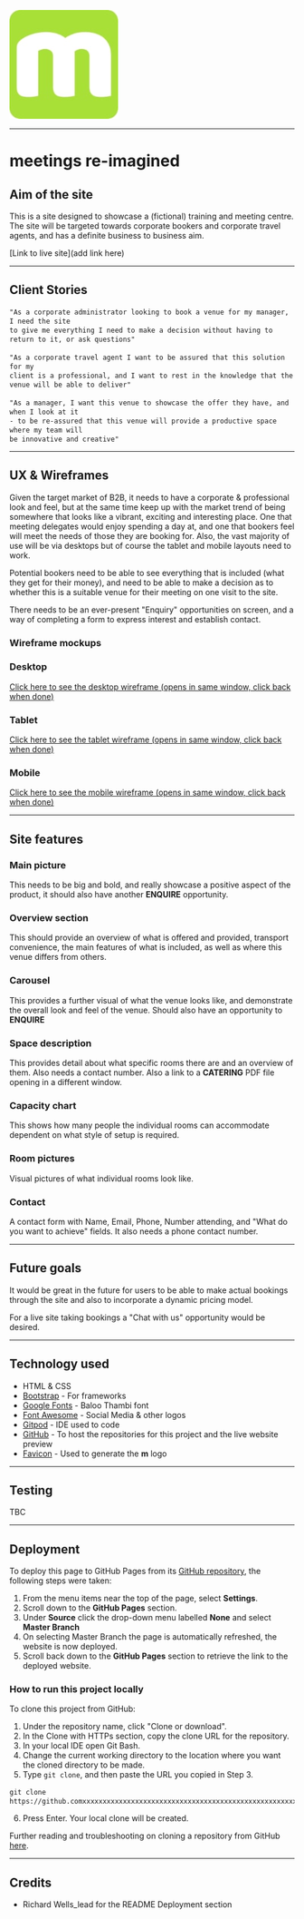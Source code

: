 ![logo](/assets/images/logojpg.jpg)

---

# **meetings re-imagined**

## **Aim of the site**

This is a site designed to showcase a (fictional) training and meeting centre. The site will 
be targeted towards corporate bookers and corporate travel agents, and has a definite
business to business aim.

[Link to live site](add link here)

---

## **Client Stories**

    "As a corporate administrator looking to book a venue for my manager, I need the site
    to give me everything I need to make a decision without having to return to it, or ask questions"

    "As a corporate travel agent I want to be assured that this solution for my 
    client is a professional, and I want to rest in the knowledge that the venue will be able to deliver"

    "As a manager, I want this venue to showcase the offer they have, and when I look at it 
    - to be re-assured that this venue will provide a productive space where my team will 
    be innovative and creative"

---

## **UX & Wireframes**

Given the target market of B2B, it needs to have a corporate & professional look and feel, but at the 
same time keep up with the market trend of being somewhere that looks like a vibrant,
exciting and interesting place. One that meeting delegates would enjoy spending a day at, and one that bookers
feel will meet the needs of those they are booking for. Also, the vast majority of use will
be via desktops but of course the tablet and mobile layouts need to work.

Potential bookers need to be able to see everything that is included (what 
they get for their money), and need to be able to 
make a decision as to whether this is a suitable venue for their meeting on one visit
to the site. 

There needs to be an ever-present "Enquiry" opportunities on screen, and a way of completing a form to 
express interest and establish contact.


### **Wireframe mockups**

### **Desktop**

<a href="https://photos.app.goo.gl/RuyV8ttVY5k7dWE97" target="_blank">Click here to see the desktop wireframe (opens in same window, click back when done)</a>

### **Tablet**

<a href="https://photos.app.goo.gl/USeRzLc9s91Rmk6R9" target="_blank">Click here to see the tablet wireframe (opens in same window, click back when done)</a>

### **Mobile**

<a href="https://photos.app.goo.gl/widpvbDnDKUxZWZ87" target="_blank">Click here to see the mobile wireframe (opens in same window, click back when done)</a></a>

---


## **Site features**

### **Main picture**
This needs to be big and bold, and really showcase a positive aspect of the product,
it should also have another **ENQUIRE** opportunity.

### **Overview section**

This should provide an overview of what is offered and provided, transport convenience,
the main features of what is included, as well as where this venue differs from others.

### **Carousel**

This provides a further visual of what the venue looks like, and demonstrate the overall
look and feel of the venue. Should also have an opportunity to **ENQUIRE**

### **Space description**

This provides detail about what specific rooms there are and an overview of them. Also 
needs a contact number. Also a link to a **CATERING** PDF file opening in a different
window.

### **Capacity chart**

This shows how many people the individual rooms can accommodate dependent on
what style of setup is required.

### **Room pictures**

Visual pictures of what individual rooms look like.

### **Contact**

A contact form with Name, Email, Phone, Number attending, 
and "What do you want to achieve" fields. It also needs a phone contact number.

---
## Future goals

It would be great in the future for users to be able to make actual bookings through the
site and also to incorporate a dynamic pricing model.

For a live site taking bookings a "Chat with us" opportunity would be desired.



---
## Technology used

* HTML & CSS
* [Bootstrap](https://getbootstrap.com/) - For frameworks
* [Google Fonts](https://fonts.google.com/) - Baloo Thambi font
* [Font Awesome](https://fontawesome.com/) - Social Media & other logos
* [Gitpod](https://www.gitpod.io/) - IDE used to code
* [GitHub](https://github.com/) - To host the repositories for this project and the live website preview
* [Favicon](https://favicon.io/) - Used to generate the **m** logo

---
## Testing

TBC

---
## Deployment

To deploy this page to GitHub Pages from its [GitHub repository](https://github.comxxxxxxxxxxxxxxxxxxxxxxxxx), the following steps were taken: 

1. From the menu items near the top of the page, select **Settings**.
2. Scroll down to the **GitHub Pages** section.
3. Under **Source** click the drop-down menu labelled **None** and select **Master Branch**
4. On selecting Master Branch the page is automatically refreshed, the website is now deployed. 
5. Scroll back down to the **GitHub Pages** section to retrieve the link to the deployed website.
 

### How to run this project locally

To clone this project from GitHub:

1. Under the repository name, click "Clone or download".
2. In the Clone with HTTPs section, copy the clone URL for the repository. 
3. In your local IDE open Git Bash.
4. Change the current working directory to the location where you want the cloned directory to be made.
5. Type ```git clone```, and then paste the URL you copied in Step 3.
```console
git clone https://github.comxxxxxxxxxxxxxxxxxxxxxxxxxxxxxxxxxxxxxxxxxxxxxxxxxxxxxxxxxxxxxxxxxxxxxxxxxxxxxxxxxxxxxxxxxx
```
6. Press Enter. Your local clone will be created.

Further reading and troubleshooting on cloning a repository from GitHub [here](https://help.github.com/en/articles/cloning-a-repository).

---
## Credits

* Richard Wells_lead for the README Deployment section